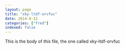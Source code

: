 ```yaml
---
layout: page
title: "xky-ltdf-orvfuc"
date: 2014-8-12
categories: ["fred"]
indexed: false
---
```

This is the body of _this_ file, the one called xky-ltdf-orvfuc
